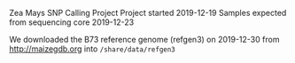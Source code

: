 Zea Mays SNP Calling Project
Project started 2019-12-19
Samples expected from sequencing core 2019-12-23

We downloaded the B73 reference genome (refgen3) on 2019-12-30
from 
http://maizegdb.org into `/share/data/refgen3`   
